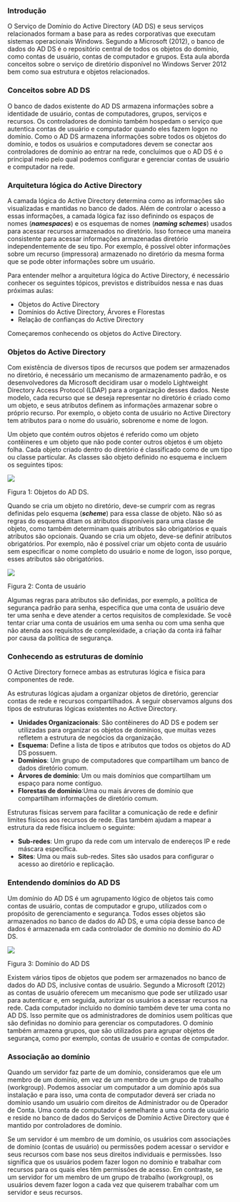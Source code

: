### **Introdução**

O Serviço de Domínio do Active Directory (AD DS) e seus serviços relacionados formam a base para as redes corporativas que executam sistemas operacionais Windows. Segundo a Microsoft (2012), o banco de dados do AD DS é o repositório central de todos os objetos do domínio, como contas de usuário, contas de computador e grupos. Esta aula aborda conceitos sobre o serviço de diretório disponível no Windows Server 2012 bem como sua estrutura e objetos relacionados.

### **Conceitos sobre AD DS**

O banco de dados existente do AD DS armazena informações sobre a identidade de usuário, contas de computadores, grupos, serviços e recursos. Os controladores de domínio também hospedam o serviço que autentica contas de usuário e computador quando eles fazem logon no domínio. Como o AD DS armazena informações sobre todos os objetos do domínio, e todos os usuários e computadores devem se conectar aos controladores de domínio ao entrar na rede, concluímos que o AD DS é o principal meio pelo qual podemos configurar e gerenciar contas de usuário e computador na rede.

### **Arquitetura lógica do Active Directory**

A camada lógica do Active Directory determina como as informações são visualizadas e mantidas no banco de dados. Além de controlar o acesso a essas informações, a camada lógica faz isso definindo os espaços de nomes (_**namespaces**_) e os esquemas de nomes (_**naming schemes**_) usados para acessar recursos armazenados no diretório. Isso fornece uma maneira consistente para acessar informações armazenadas diretório independentemente de seu tipo. Por exemplo, é possível obter informações sobre um recurso (impressora) armazenado no diretório da mesma forma que se pode obter informações sobre um usuário.

Para entender melhor a arquitetura lógica do Active Directory, é necessário conhecer os seguintes tópicos, previstos e distribuídos nessa e nas duas próximas aulas:

- Objetos do Active Directory
- Domínios do Active Directory, Árvores e Florestas
- Relação de confianças do Active Directory

Começaremos conhecendo os objetos do Active Directory.

### **Objetos do Active Directory**

Com existência de diversos tipos de recursos que podem ser armazenados no diretório, é necessário um mecanismo de armazenamento padrão, e os desenvolvedores da Microsoft decidiram usar o modelo Lightweight Directory Access Protocol (LDAP) para a organização desses dados. Neste modelo, cada recurso que se deseja representar no diretório é criado como um objeto, e seus atributos definem as informações armazenar sobre o próprio recurso. Por exemplo, o objeto conta de usuário no Active Directory tem atributos para o nome do usuário, sobrenome e nome de logon.

Um objeto que contém outros objetos é referido como um objeto contêineres e um objeto que não pode conter outros objetos é um objeto folha. Cada objeto criado dentro do diretório é classificado como de um tipo ou classe particular. As classes são objeto definido no esquema e incluem os seguintes tipos:

[![](https://img.uninove.br/static/0/0/0/0/0/0/0/2/6/6/7/266770/13820.jpg)](https://img.uninove.br/static/0/0/0/0/0/0/0/2/6/6/7/266770/13820.jpg)

Figura 1: Objetos do AD DS.

Quando se cria um objeto no diretório, deve-se cumprir com as regras definidas pelo esquema (_**scheme**_) para essa classe de objeto. Não só as regras do esquema ditam os atributos disponíveis para uma classe de objeto, como também determinam quais atributos são obrigatórios e quais atributos são opcionais. Quando se cria um objeto, deve-se definir atributos obrigatórios. Por exemplo, não é possível criar um objeto conta de usuário sem especificar o nome completo do usuário e nome de logon, isso porque, esses atributos são obrigatórios.

[![](https://img.uninove.br/static/0/0/0/0/0/0/0/2/6/6/7/266766/13821.jpg)](https://img.uninove.br/static/0/0/0/0/0/0/0/2/6/6/7/266766/13821.jpg)

Figura 2: Conta de usuário

Algumas regras para atributos são definidas, por exemplo, a política de segurança padrão para senha, especifica que uma conta de usuário deve ter uma senha e deve atender a certos requisitos de complexidade. Se você tentar criar uma conta de usuários em uma senha ou com uma senha que não atenda aos requisitos de complexidade, a criação da conta irá falhar por causa da política de segurança.

### **Conhecendo as estruturas de domínio**

O Active Directory fornece ambas as estruturas lógica e física para componentes de rede.

As estruturas lógicas ajudam a organizar objetos de diretório, gerenciar contas de rede e recursos compartilhados. A seguir observamos alguns dos tipos de estruturas lógicas existentes no Active Directory.

- **Unidades Organizacionais**: São contêineres do AD DS e podem ser utilizadas para organizar os objetos de domínios, que muitas vezes refletem a estrutura de negócios da organização.
- **Esquema:** Define a lista de tipos e atributos que todos os objetos do AD DS possuem.
- **Domínios**: Um grupo de computadores que compartilham um banco de dados diretório comum.
- **Árvores de domínio**: Um ou mais domínios que compartilham um espaço para nome contíguo.
- **Florestas de domínio**:Uma ou mais árvores de domínio que compartilham informações de diretório comum.

Estruturas físicas servem para facilitar a comunicação de rede e definir limites físicos aos recursos de rede. Elas também ajudam a mapear a estrutura da rede física incluem o seguinte:

- **Sub-redes**: Um grupo da rede com um intervalo de endereços IP e rede máscara específica.
- **Sites**: Uma ou mais sub-redes. Sites são usados para configurar o acesso ao diretório e replicação.

### **Entendendo domínios do AD DS**

Um domínio do AD DS é um agrupamento lógico de objetos tais como contas de usuário, contas de computador e grupo, utilizados com o propósito de gerenciamento e segurança. Todos esses objetos são armazenados no banco de dados do AD DS, e uma cópia desse banco de dados é armazenada em cada controlador de domínio no domínio do AD DS.

[![](https://img.uninove.br/static/0/0/0/0/0/0/0/2/6/6/7/266768/13822.jpg)](https://img.uninove.br/static/0/0/0/0/0/0/0/2/6/6/7/266768/13822.jpg)

Figura 3: Domínio do AD DS

Existem vários tipos de objetos que podem ser armazenados no banco de dados do AD DS, inclusive contas de usuário. Segundo a Microsoft (2012) as contas de usuário oferecem um mecanismo que pode ser utilizado usar para autenticar e, em seguida, autorizar os usuários a acessar recursos na rede. Cada computador incluído no domínio também deve ter uma conta no AD DS. Isso permite que os administradores de domínios usem políticas que são definidas no domínio para gerenciar os computadores. O domínio também armazena grupos, que são utilizados para agrupar objetos de segurança, como por exemplo, contas de usuário e contas de computador.

### **Associação ao domínio**

Quando um servidor faz parte de um domínio, consideramos que ele um membro de um domínio, em vez de um membro de um grupo de trabalho (workgroup). Podemos associar um computador a um domínio após sua instalação e para isso, uma conta de computador deverá ser criada no domínio usando um usuário com direitos de Administrador ou de Operador de Conta. Uma conta de computador é semelhante a uma conta de usuário e reside no banco de dados do Serviços de Domínio Active Directory que é mantido por controladores de domínio.

Se um servidor é um membro de um domínio, os usuários com associações de domínio (contas de usuário) ou permissões podem acessar o servidor e seus recursos com base nos seus direitos individuais e permissões. Isso significa que os usuários podem fazer logon no domínio e trabalhar com recursos para os quais eles têm permissões de acesso. Em contraste, se um servidor for um membro de um grupo de trabalho (workgroup), os usuários devem fazer logon a cada vez que quiserem trabalhar com um servidor e seus recursos.